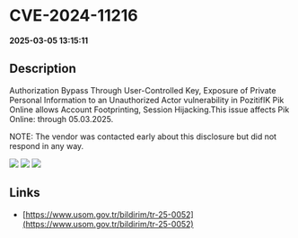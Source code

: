 # CVE-2024-11216

**2025-03-05 13:15:11**

## Description
Authorization Bypass Through User-Controlled Key, Exposure of Private Personal Information to an Unauthorized Actor vulnerability in PozitifIK Pik Online allows Account Footprinting, Session Hijacking.This issue affects Pik Online: through 05.03.2025.


NOTE: The vendor was contacted early about this disclosure but did not respond in any way.

![](https://img.shields.io/static/v1?label=Score&message=7.6&color=red)
![](https://img.shields.io/static/v1?label=Severity&message=HIGH&color=red)
![](https://img.shields.io/static/v1?label=CWE&message=Exposure&color=green)

## Links
- [https://www.usom.gov.tr/bildirim/tr-25-0052](https://www.usom.gov.tr/bildirim/tr-25-0052)

